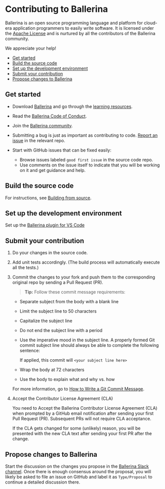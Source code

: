 # Contributing to Ballerina

Ballerina is an open source programming language and platform for cloud-era application programmers to easily write software. It is licensed under the [Apache License](https://www.apache.org/licenses/LICENSE-2.0) and is nurtured by all the contributors of the Ballerina community.

We appreciate your help!

- [Get started](#get-started)
- [Build the source code](#build-the-source-code)
- [Set up the development environment](#set-up-the-development-environment)
- [Submit your contribution](#submit-your-contribution)
- [Propose changes to Ballerina](#propose-changes-to-ballerina)

## Get started

- Download [Ballerina](https://ballerina.io/downloads/) and go through the [learning resources](https://ballerina.io/learn/).
- Read the <a href="https://ballerina.io/code-of-conduct">Ballerina Code of Conduct</a>.

- Join the [Ballerina community](https://ballerina.io/community/).

- Submitting a bug is just as important as contributing to code. [Report an issue](https://github.com/ballerina-platform/ballerina-lang/blob/master/README.md#reporting-issues-and-security-flaws) in the relevant repo.

-  Start with GitHub issues that can be fixed easily:
    - Browse issues labeled `good first issue` in the source code repo.
    - Use comments on the issue itself to indicate that you will be working on it and get guidance and help.

## Build the source code 

For instructions, see <a href="https://github.com/ballerina-platform/ballerina-distribution/blob/master/docs/building-from-source.md/">Building from source</a>.

## Set up the development environment

Set up the [Ballerina plugin for VS Code](https://marketplace.visualstudio.com/items?itemName=WSO2.ballerina)

## Submit your contribution

1. Do your changes in the source code.
2. Add unit tests accordingly. (The build process will automatically execute all the tests.)
3. Commit the changes to your fork and push them to the corresponding original repo by sending a Pull Request (PR). 

    >**Tip:** Follow these commit message requirements:

    - Separate subject from the body with a blank line
    - Limit the subject line to 50 characters
    - Capitalize the subject line
    - Do not end the subject line with a period
    - Use the imperative mood in the subject line. A properly formed Git commit subject line should always be able to complete the following sentence:

      If applied, this commit will `<your subject line here>`
    - Wrap the body at 72 characters
    - Use the body to explain what and why vs. how

    For more information, go to [How to Write a Git Commit Message](https://chris.beams.io/posts/git-commit/).
4. Accept the Contributor License Agreement (CLA)
    
    You need to Accept the Ballerina Contributor License Agreement (CLA) when prompted by a GitHub email notification after sending your first Pull Request (PR). Subsequent PRs will not require CLA acceptance.

    If the CLA gets changed for some (unlikely) reason, you will be presented with the new CLA text after sending your first PR after the change.

## Propose changes to Ballerina

Start the discussion on the changes you propose in the [Ballerina Slack channel](https://ballerina-platform.slack.com/). Once there is enough consensus around the proposal, you will likely be asked to file an issue on GitHub and label it as `Type/Proposal` to continue a detailed discussion there.
